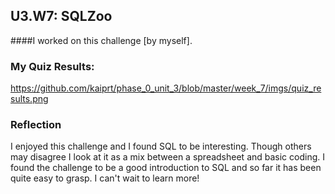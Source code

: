 ## U3.W7: SQLZoo

####I worked on this challenge [by myself].



### My Quiz Results:
<!-- Include the link to your image (saved in the imgs folder) to display it inline. -->
https://github.com/kaiprt/phase_0_unit_3/blob/master/week_7/imgs/quiz_results.png





### Reflection
I enjoyed this challenge and I found SQL to be interesting. Though others may disagree I look at it as a mix between a spreadsheet and basic coding. I found the challenge to be a good introduction to SQL and so far it has been quite easy to grasp. I can't wait to learn more!

